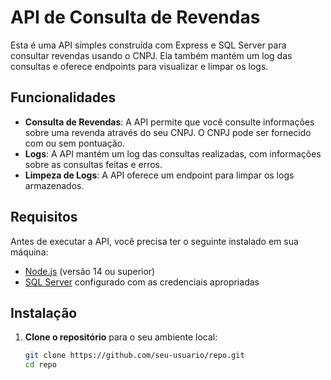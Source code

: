 # API de Consulta de Revendas

Esta é uma API simples construída com Express e SQL Server para consultar revendas usando o CNPJ. Ela também mantém um log das consultas e oferece endpoints para visualizar e limpar os logs.

## Funcionalidades

- **Consulta de Revendas**: A API permite que você consulte informações sobre uma revenda através do seu CNPJ. O CNPJ pode ser fornecido com ou sem pontuação.
- **Logs**: A API mantém um log das consultas realizadas, com informações sobre as consultas feitas e erros.
- **Limpeza de Logs**: A API oferece um endpoint para limpar os logs armazenados.

## Requisitos

Antes de executar a API, você precisa ter o seguinte instalado em sua máquina:

- [Node.js](https://nodejs.org/) (versão 14 ou superior)
- [SQL Server](https://www.microsoft.com/en-us/sql-server) configurado com as credenciais apropriadas

## Instalação

1. **Clone o repositório** para o seu ambiente local:

   ```bash
   git clone https://github.com/seu-usuario/repo.git
   cd repo
   ```
